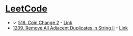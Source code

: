 # [LeetCode](https://leetcode.com/)
- &check; [518. Coin Change 2](./src/leetCode/0518.js) - [Link](https://leetcode.com/problems/coin-change-2/)
- [1209. Remove All Adjacent Duplicates in String II](./src/leetCode/1209.js) - [Link](https://leetcode.com/problems/remove-all-adjacent-duplicates-in-string-ii/)
